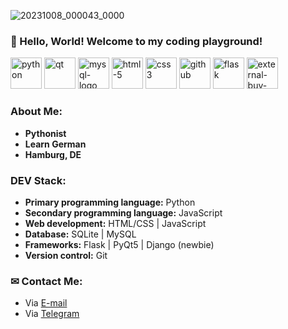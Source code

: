 ![20231008_000043_0000](https://github.com/youngling-coder/youngling-coder/assets/142408709/17bef67e-764c-41b0-bec3-84e5902131ce)


### 👋 Hello, World! Welcome to my coding playground!

<img width="50" height="50" src="https://img.icons8.com/fluency/50/python.png" alt="python"/> <img width="50" height="50" src="https://img.icons8.com/ios-filled/50/000000/qt.png" alt="qt"/> <img width="50" height="50" src="https://img.icons8.com/fluency/50/mysql-logo.png" alt="mysql-logo"/> <img width="50" height="50" src="https://img.icons8.com/fluency/50/html-5.png" alt="html-5"/> <img width="50" height="50" src="https://img.icons8.com/fluency/50/css3.png" alt="css3"/> <img width="50" height="50" src="https://img.icons8.com/fluency/50/github.png" alt="github"/>
<img width="50" height="50" src="https://img.icons8.com/ios/50/flask.png" alt="flask"/>
<a target="_blank" href="https://www.buymeacoffee.com/youngling.coder"><img width="50" height="50" src="https://img.icons8.com/external-tal-revivo-shadow-tal-revivo/50/external-buy-me-a-coffee-help-creators-receive-support-from-their-audience-logo-shadow-tal-revivo.png" alt="external-buy-me-a-coffee-help-creators-receive-support-from-their-audience-logo-shadow-tal-revivo"/></a>

### About Me:
- **Pythonist**
- **Learn German**
- **Hamburg, DE**

### DEV Stack:
- **Primary programming language:** Python
- **Secondary programming language:** JavaScript
- **Web development:** HTML/CSS | JavaScript
- **Database:** SQLite | MySQL
- **Frameworks:** Flask | PyQt5 | Django (newbie)
- **Version control:** Git

### ✉ Contact Me:
- Via [E-mail](mailto:sh.dmytro@protonmail.com)
- Via [Telegram](t.me/youngling_coder)

